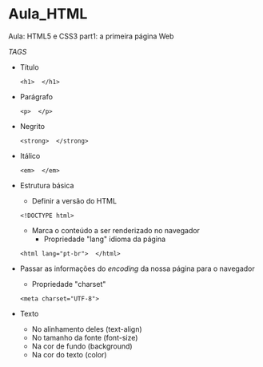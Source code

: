 # Aula_HTML

Aula: HTML5 e CSS3 part1: a primeira página Web

*TAGS*

* Título

  ```
  <h1>  </h1>
  ```

* Parágrafo

  ```
  <p>  </p>
  ```

* Negrito

  ```
  <strong>  </strong>
  ```

* Itálico

  ```
  <em>  </em>
  ```

* Estrutura básica

  *  Definir a versão do HTML

  ```
  <!DOCTYPE html>
  ```

  * Marca o conteúdo a ser renderizado no navegador
    * Propriedade "lang" idioma da página

  ```
  <html lang="pt-br">  </html>
  ```

* Passar as informações do *encoding* da nossa página para o navegador

  * Propriedade "charset"

  ```
  <meta charset="UTF-8">
  ```

* Texto
  * No alinhamento deles (text-align)
  * No tamanho da fonte (font-size)
  * Na cor de fundo (background)
  * Na cor do texto (color)

  


